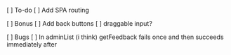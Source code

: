 [ ] To-do
    [ ] Add SPA routing

[ ] Bonus
    [ ] Add back buttons
    [ ] draggable input?

[ ] Bugs
    [ ] In adminList (i think) getFeedback fails once and then succeeds immediately after